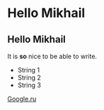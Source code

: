 # Hello Mikhail

## Hello Mikhail

It is **so** nice to be able to write.

* String 1
* String 2
* String 3

[Google.ru](http://www.google.ru)
